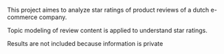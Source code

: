 This project aimes to analyze star ratings of product reviews of a dutch e-commerce company. 

Topic modeling of review content is applied to understand star ratings.

Results are not included because information is private
